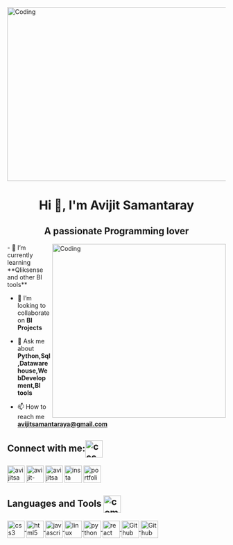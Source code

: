 
<img align="center" alt="Coding" width="4000" height="400" src="https://github.com/avijitsamantaray/avijitsamantaray/assets/63417798/d5d2186f-9cd3-484e-a579-8e9604c3949b">
<h1 align="center">Hi 👋, I'm Avijit Samantaray</h1>
<h2 align="center">A passionate Programming lover</h3>







<img align="right" alt="Coding" width="400" src="https://github.com/avijitsamantaray/avijitsamantaray/assets/63417798/f0680794-7bdf-4bee-a9f9-69b216a4b818">
- 🌱 I’m currently learning **Qliksense and other BI tools**

- 👯 I’m looking to collaborate on **BI Projects**

- 💬 Ask me about **Python,Sql,Datawarehouse,WebDevelopment,BI tools**

- 📫 How to reach me **avijitsamantaraya@gmail.com**


<h2 align="left">Connect with me:<img src="https://github.com/avijitsamantaray/avijitsamantaray/assets/63417798/15eac0d8-d9fc-4e3c-8432-eb1478c7a5e8" alt="css3" width="40" height="40"align="center" /></h3>

<a href="https://twitter.com/avijitsamantary" target="blank"><img align="center" src="https://cdn.cdnlogo.com/logos/t/96/twitter-icon.svg" alt="avijitsamantary" height="40" width="40" /></a>
<a href="https://linkedin.com/in/avijit-samantaray" target="blank"><img align="center" src="https://upload.wikimedia.org/wikipedia/commons/thumb/8/81/LinkedIn_icon.svg/2048px-LinkedIn_icon.svg.png" alt="avijit-samantaray" height="40" width="40" /></a>
<a href="https://www.youtube.com/channel/UCcaoJCzL4269RLHOkkmy7vw" target="blank"><img align="center" src="https://www.svgrepo.com/show/13671/youtube.svg" alt="avijitsamantaray8420" height="40" width="40" /></a>
[<img align="center" alt="insta" width="40px" src="https://github-production-user-asset-6210df.s3.amazonaws.com/63417798/239685490-8277f51c-a99c-46a9-a556-72e46cd30d27.png" />](https://www.instagram.com/avijit_samantaray/?igshid=MzNlNGNkZWQ4Mg%3D%3D)
[<img align="center" alt="portfolio" width="40px" src="https://github-production-user-asset-6210df.s3.amazonaws.com/63417798/239699626-46997d16-084c-43cf-9346-f012b94a83aa.png" />](https://avijit-portfolio.web.app)










 <h2 align="left">Languages and Tools <img src="https://github.com/avijitsamantaray/avijitsamantaray/assets/63417798/e8c42451-473d-4359-b3b9-8079f348986a" alt="computer" width="40" height="40"align="center" /></h2>

<a href="https://developer.mozilla.org/en-US/docs/Web/CSS" target="blank" ><img align="center" src="https://user-images.githubusercontent.com/63417798/239682848-09b2ab78-7686-4057-8886-00fd0f2da276.png" alt="css3" width="40" height="40"/> </a> 
<a href="https://developer.mozilla.org/en-US/docs/Web/html" target="blank" ><img align="center" src="https://github-production-user-asset-6210df.s3.amazonaws.com/63417798/239682934-cb04ad02-72d8-4ccc-9251-4d1e8db4ba65.png" alt="html5" width="40" height="40"/> </a> 
<a href="https://developer.mozilla.org/en-US/docs/Web/JavaScript" target="blank" ><img align="center" src="https://github-production-user-asset-6210df.s3.amazonaws.com/63417798/239682953-49e3c773-0328-42fa-bd2c-521c5f6587c9.png" alt="javascript" width="40" height="40"/> </a> 
<a href="https://www.linux.org/" target="blank"><img align="center" src="https://github-production-user-asset-6210df.s3.amazonaws.com/63417798/239683088-9618d8d4-34b4-4f07-85bc-e11dcd54eeec.png" alt="linux" width="40" height="40"/> </a> 
<a href="https://www.python.org/" target="blank" ><img align="center" src="https://github-production-user-asset-6210df.s3.amazonaws.com/63417798/239683143-90be51e4-1c48-4fa7-a6f1-60a170b82443.png" alt="python" width="40" height="40"/> </a> 
<a href="https://reactjs.org/" target="blank" ><img align="center" src="https://github-production-user-asset-6210df.s3.amazonaws.com/63417798/239683161-fa745a43-3a9b-4261-95f4-cddc1f907350.png" alt="react" width="40" height="40"/> </a>
<a href="https://github.com/" target="blank" ><img align="center" src="https://github-production-user-asset-6210df.s3.amazonaws.com/63417798/239684438-fee059c0-1e9d-4da5-8464-890ba7b5dde7.png" alt="Github" width="40" height="40"/> </a>
<a href="https://code.visualstudio.com/" target="blank"><img align="center" src="https://github-production-user-asset-6210df.s3.amazonaws.com/63417798/239684810-9ffddd85-6217-401b-98bc-0a7278630db1.png" alt="Github" width="40" height="40"/> </a>


